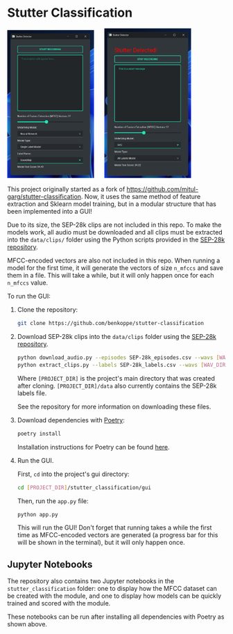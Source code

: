 # Stutter Classification

<p align="left">
  <img src="images/stutter-detector.png" width="200" style="margin-right: 20px;"/>
  <img src="images/stutter-detected.png" width="200"/>
</p>


This project originally started as a fork of https://github.com/mitul-garg/stutter-classification. Now, it uses the same method of feature extraction and Sklearn model training, but in a modular structure that has been implemented into a GUI!

Due to its size, the SEP-28k clips are not included in this repo. To make the models work, all audio must be downloaded and all clips must be extracted into the `data/clips/` folder using the Python scripts provided in the [SEP-28k repository](https://github.com/apple/ml-stuttering-events-dataset).

MFCC-encoded vectors are also not included in this repo. When running a model for the first time, it will generate the vectors of size `n_mfccs` and save them in a file. This will take a while, but it will only happen once for each `n_mfccs` value.

To run the GUI:

1. Clone the repository:

    ```bash
    git clone https://github.com/benkoppe/stutter-classification
    ```

2. Download SEP-28k clips into the `data/clips` folder using the [SEP-28k repository](https://github.com/apple/ml-stuttering-events-dataset).

    ```bash
    python download_audio.py --episodes SEP-28k_episodes.csv --wavs [WAV_DIR]
    python extract_clips.py --labels SEP-28k_labels.csv --wavs [WAV_DIR] --clips [PROJECT_DIR]/data/clips
    ```

    Where `[PROJECT_DIR]` is the project's main directory that was created after cloning. `[PROJECT_DIR]/data` also currently contains the SEP-28k labels file. 
    
    See the repository for more information on downloading these files.

3. Download dependencies with [Poetry](https://python-poetry.org/):

    ```bash
    poetry install
    ```

    Installation instructions for Poetry can be found [here](https://python-poetry.org/docs/).

4. Run the GUI.

    First, `cd` into the project's gui directory:

    ```bash
    cd [PROJECT_DIR]/stutter_classification/gui
    ```

    Then, run the `app.py` file:

    ```bash
    python app.py
    ```

    This will run the GUI! Don't forget that running takes a while the first time as MFCC-encoded vectors are generated (a progress bar for this will be shown in the terminal), but it will only happen once.


## Jupyter Notebooks

The repository also contains two Jupyter notebooks in the `stutter_classification` folder: one to display how the MFCC dataset can be created with the module, and one to display how models can be quickly trained and scored with the module. 

These notebooks can be run after installing all dependencies with Poetry as shown above.